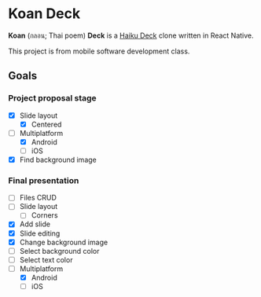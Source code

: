 # Koan Deck

**Koan** (กลอน; Thai poem) **Deck** is a [Haiku Deck](https://www.haikudeck.com) clone written in React Native.

This project is from mobile software development class.

## Goals
### Project proposal stage
- [x] Slide layout
  - [x] Centered
- [ ] Multiplatform
  - [x] Android
  - [ ] iOS
- [x] Find background image

### Final presentation
- [ ] Files CRUD
- [ ] Slide layout
  - [ ] Corners
- [x] Add slide
- [x] Slide editing
- [x] Change background image
- [ ] Select background color
- [ ] Select text color
- [ ] Multiplatform
  - [x] Android
  - [ ] iOS
